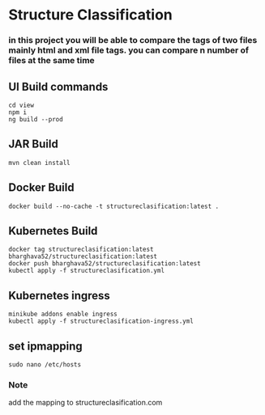 # Structure Classification

### in this project you will be able to compare the tags of two files mainly html and xml file tags. you can compare n number of files at the same time

## UI Build commands
```
cd view
npm i
ng build --prod
```

## JAR Build
```
mvn clean install
```

## Docker Build
```
docker build --no-cache -t structureclasification:latest .
```

## Kubernetes Build
```
docker tag structureclasification:latest bharghava52/structureclasification:latest
docker push bharghava52/structureclasification:latest
kubectl apply -f structureclasification.yml
```

## Kubernetes ingress
```
minikube addons enable ingress
kubectl apply -f structureclasification-ingress.yml
```

## set ipmapping
```
sudo nano /etc/hosts
```
### Note
add the mapping to structureclasification.com